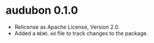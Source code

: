 # audubon 0.1.0

* Relicense as Apache License, Version 2.0.
* Added a `NEWS.md` file to track changes to the package.
